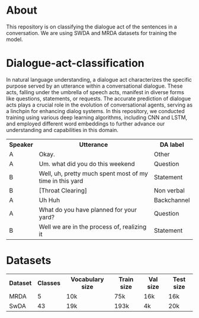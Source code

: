 # About
This repository is on classifying the dialogue act of the sentences in a conversation. We are using SWDA and MRDA datasets for training the model.

# Dialogue-act-classification
In natural language understanding, a dialogue act characterizes the specific purpose served by an utterance within a conversational dialogue. These acts, falling under the umbrella of speech acts, manifest in diverse forms like questions, statements, or requests. The accurate prediction of dialogue acts plays a crucial role in the evolution of conversational agents, serving as a linchpin for enhancing dialog systems. In this repository, we conducted training using various deep learning algorithms, including CNN and LSTM, and employed different word embeddings to further advance our understanding and capabilities in this domain.

<table>
    <tr>
        <th>Speaker</th>
        <th>Utterance</th>
        <th>DA label</th>
    </tr>
    <tr>
        <td>A</td>
        <td>Okay.</td>
        <td>Other</td>
    </tr>
    <tr>
        <td>A</td>
        <td>Um. what did you do this weekend</td>
        <td>Question</td>
    </tr>
    <tr>
        <td>B</td>
        <td>Well, uh, pretty much spent most of my time in this yard</td>
        <td>Statement</td>
    </tr>
    <tr>
        <td>B</td>
        <td>[Throat Clearing]</td>
        <td>Non verbal</td>
    </tr>
    <tr>
        <td>A</td>
        <td>Uh Huh</td>
        <td>Backchannel</td>
    </tr>
    <tr>
        <td>A</td>
        <td>What do you have planned for your yard?</td>
        <td>Question</td>
    </tr>
    <tr>
        <td>B</td>
        <td>Well we are in the process of, realizing it</td>
        <td>Statement</td>
    </tr>
</table>



<h1 align="justify">Datasets</h1> 
<table>
  <tr>
    <th>Dataset</th>
    <th>Classes</th>
    <th>Vocabulary size</th>
    <th>Train size</th>
    <th>Val size</th>
    <th>Test size</th>
  </tr>
  <tr>
    <td>MRDA</td>
    <td>5</td>
    <td>10k</td>
    <td>75k</td>
    <td>16k</td>
    <td>16k</td>
  </tr>
   <tr>
    <td>SwDA</td>
    <td>43</td>
    <td>19k</td>
    <td>193k</td>
    <td>4k</td>
    <td>20k</td>
  </tr>
</table>
